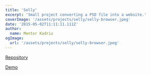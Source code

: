 ```yaml
---
title: 'Selly'
excerpt: 'Small project converting a PSD file into a website.'
coverImage: '/assets/projects/selly/selly-browser.jpeg'
date: '2015-05-02T11:11:11.111Z'
author:
  name: Mentor Kadriu
ogImage:
  url: '/assets/projects/selly/selly-browser.jpeg'
---
```



[Repository](https://github.com/mentorkadriu/projects-selly)

[Demo](https://mentorkadriu.github.io/projects-selly/)
